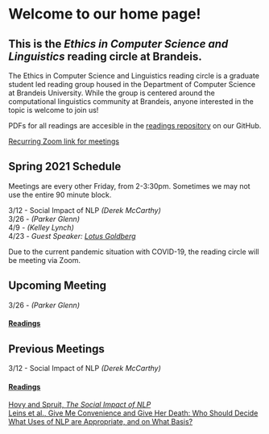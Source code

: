 # Welcome to our home page!
## This is the *Ethics in Computer Science and Linguistics* reading circle at Brandeis.  
The Ethics in Computer Science and Linguistics reading circle is a graduate student led reading group housed in the Department of Computer Science at Brandeis University. While the group is centered around the computational linguistics community at Brandeis, anyone interested in the topic is welcome to join us!

PDFs for all readings are accesible in the [readings repository](https://github.com/ethicsatbrandeis/readings) on our GitHub.

[Recurring Zoom link for meetings](https://brandeis.zoom.us/j/92376328916)

## Spring 2021 Schedule
Meetings are every other Friday, from 2-3:30pm. Sometimes we may not use the entire 90 minute block. 

3/12 - Social Impact of NLP *(Derek McCarthy)* <br>
3/26 - *(Parker Glenn)* <br>
4/9 - *(Kelley Lynch)* <br>
4/23 - *Guest Speaker: [Lotus Goldberg](https://sites.google.com/a/brandeis.edu/lotusgoldberg/)*<br>

Due to the current pandemic situation with COVID-19, the reading circle will be meeting via Zoom.

## Upcoming Meeting

3/26 - *(Parker Glenn)* <br>

#### [Readings](https://github.com/ethicsatbrandeis/readings/tree/master/social_impact)

## Previous Meetings

3/12 - Social Impact of NLP *(Derek McCarthy)* <br>

#### [Readings](https://github.com/ethicsatbrandeis/readings/tree/master/social_impact)

[Hovy and Spruit, *The Social Impact of NLP*](https://github.com/ethicsatbrandeis/readings/blob/master/social_impact/social_impact_nlp.pdf) <br>
[Leins et al., Give Me Convenience and Give Her Death: Who Should Decide What Uses of NLP are Appropriate, and on What Basis?](https://github.com/ethicsatbrandeis/readings/blob/master/social_impact/appropriate_use_nlp.pdf)
